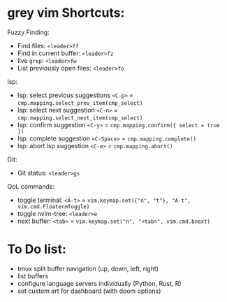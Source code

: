 # grey vim Shortcuts:

Fuzzy Finding:
- Find files: `<leader>ff`
- Find in current buffer: `<leader>fz`
- live `grep`: `<leader>fw`
- List previously open files: `<leader>fo`

lsp:
- lsp: select previous suggestions `<C-p>` = `cmp.mapping.select_prev_item(cmp_select)`
- lsp: select next suggestion `<C-n>` = `cmp.mapping.select_next_item(cmp_select)`
- lsp: confirm suggestion `<C-y>` = `cmp.mapping.confirm({ select = true })`
- lsp: complete suggestion `<C-Space>` = `cmp.mapping.complete()`
- lsp: abort lsp suggestion `<C-e>` = `cmp.mapping.abort()`

Git:
- Git status: `<leader>gs`

QoL commands:
- toggle terminal: `<A-t>` = `vim.keymap.set({"n", "t"}, "A-t", vim.cmd.FloatermToggle)`
- toggle nvim-tree: `<leader>e`
- next buffer: `<tab>` = `vim.keymap.set("n", "<tab>", vim.cmd.bnext)`



# To Do list:

- tmux split buffer navigation (up, down, left, right)
- list buffers
- configure language servers individually (Python, Rust, R)
- set custom art for dashboard (with doom options)                                                                               

